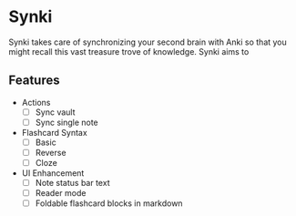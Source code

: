 # Synki

Synki takes care of synchronizing your second brain with Anki so that you might recall this vast treasure trove of
knowledge. Synki aims to 

## Features

- Actions
  -  [ ] Sync vault
  -  [ ] Sync single note
- Flashcard Syntax
  - [ ] Basic
  - [ ] Reverse 
  - [ ] Cloze
- UI Enhancement
  - [ ] Note status bar text
  - [ ] Reader mode 
  - [ ] Foldable flashcard blocks in markdown
